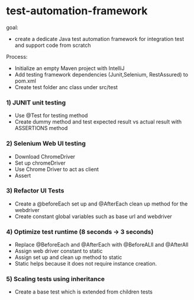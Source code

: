 # test-automation-framework
goal:
- create a dedicate Java test automation framework for integration test and support code from scratch

Process:
- Initialize an empty Maven project with IntelliJ
- Add testing framework dependencies (Junit,Selenium, RestAssured) to pom.xml
- Create test folder anc class under src/test

### 1) JUNIT unit testing
- Use @Test for testing method 
- Create dummy method and test expected result vs actual result with ASSERTIONS method

### 2) Selenium Web UI testing
- Download ChromeDriver
- Set up chromeDriver
- Use Chrome Driver to act as client
- Assert

### 3) Refactor UI Tests
- Create a @beforeEach set up and @AfterEach clean up method for the webdriver
- Create constant global variables such as base url and webdriver

### 4) Optimize test runtime (8 seconds -> 3 seconds)
- Replace @BeforeEach and @AfterEach with @BeforeALll and @AfterAll
- Assign web driver constant to static
- Assign set up and clean up method to static
- Static helps because it does not require instance creation.

### 5) Scaling tests using inheritance
- Create a base test which is extended from children tests
